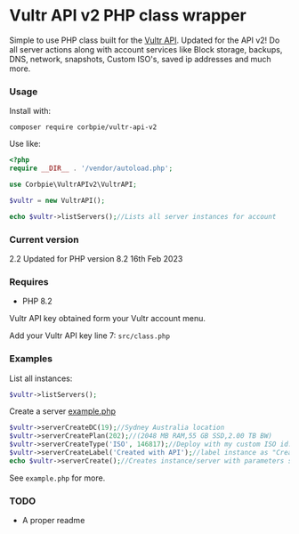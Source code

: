 # Vultr API v2 PHP class wrapper


Simple to use PHP class built for the [Vultr API](https://www.vultr.com/api). Updated for the API v2! Do all server actions along with account services like Block storage, backups, DNS, network, snapshots, Custom ISO's, saved ip addresses and much more.


### Usage

Install with:
```
composer require corbpie/vultr-api-v2
```

Use like:
```php
<?php
require __DIR__ . '/vendor/autoload.php';

use Corbpie\VultrAPIv2\VultrAPI;

$vultr = new VultrAPI();

echo $vultr->listServers();//Lists all server instances for account
```

### Current version

2.2 Updated for PHP version 8.2 16th Feb 2023 

### Requires
* PHP 8.2

Vultr API key obtained form your Vultr account menu.

Add your Vultr API key line 7: ```src/class.php```

### Examples

List all instances:

```php
$vultr->listServers();
```

Create a server
[example.php](example.php)
```php
$vultr->serverCreateDC(19);//Sydney Australia location
$vultr->serverCreatePlan(202);//(2048 MB RAM,55 GB SSD,2.00 TB BW)
$vultr->serverCreateType('ISO', 146817);//Deploy with my custom ISO id:146817
$vultr->serverCreateLabel('Created with API');//label instance as "Created with API"
echo $vultr->serverCreate();//Creates instance/server with parameters set above (returns subid)
```

See ```example.php``` for more.


### TODO

* A proper readme